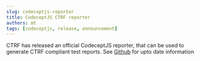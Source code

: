 ```yaml
---
slug: codeceptjs-reporter
title: CodeceptJS CTRF reporter
authors: mt
tags: [codeceptjs, release, announcement]
---
```


CTRF has released an official CodeceptJS reporter, that can be used to generate CTRF compliant test reports. See [Github](https://github.com/ctrf-io/codeceptjs-ctrf-json-reporter) for upto date information
